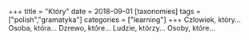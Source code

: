 +++
title = "Który"
date = 2018-09-01
[taxonomies]
tags = ["polish","gramatyka"]
categories = ["learning"]
+++
Czlowiek, który...
Osoba, która...
Dzrewo, które...
Ludzie, którzy...
Osoby, które...